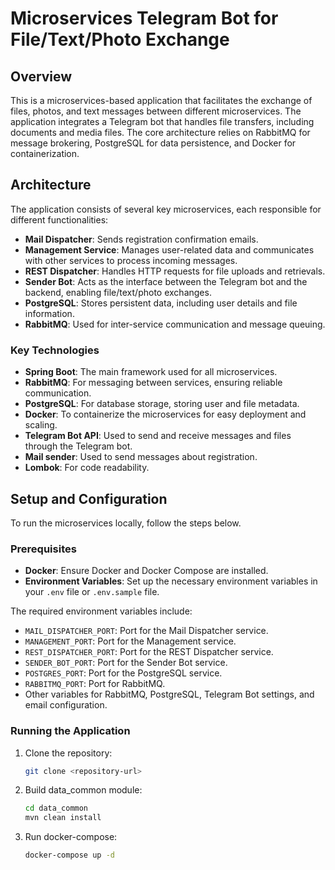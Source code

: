 # Microservices Telegram Bot for File/Text/Photo Exchange

## Overview

This is a microservices-based application that facilitates the exchange of files, photos, and text messages
between different microservices. The application integrates a Telegram bot that handles file transfers,
including documents and media files. The core architecture relies on RabbitMQ for message brokering, PostgreSQL
for data persistence, and Docker for containerization.

## Architecture

The application consists of several key microservices, each responsible for different functionalities:

- **Mail Dispatcher**: Sends registration confirmation emails.
- **Management Service**: Manages user-related data and communicates with other services to process incoming messages.
- **REST Dispatcher**: Handles HTTP requests for file uploads and retrievals.
- **Sender Bot**: Acts as the interface between the Telegram bot and the backend, enabling file/text/photo exchanges.
- **PostgreSQL**: Stores persistent data, including user details and file information.
- **RabbitMQ**: Used for inter-service communication and message queuing.

### Key Technologies

- **Spring Boot**: The main framework used for all microservices.
- **RabbitMQ**: For messaging between services, ensuring reliable communication.
- **PostgreSQL**: For database storage, storing user and file metadata.
- **Docker**: To containerize the microservices for easy deployment and scaling.
- **Telegram Bot API**: Used to send and receive messages and files through the Telegram bot.
- **Mail sender**: Used to send messages about registration.
- **Lombok**: For code readability.

## Setup and Configuration

To run the microservices locally, follow the steps below.

### Prerequisites

- **Docker**: Ensure Docker and Docker Compose are installed.
- **Environment Variables**: Set up the necessary environment variables in your `.env` file or `.env.sample` file.

The required environment variables include:

- `MAIL_DISPATCHER_PORT`: Port for the Mail Dispatcher service.
- `MANAGEMENT_PORT`: Port for the Management service.
- `REST_DISPATCHER_PORT`: Port for the REST Dispatcher service.
- `SENDER_BOT_PORT`: Port for the Sender Bot service.
- `POSTGRES_PORT`: Port for the PostgreSQL service.
- `RABBITMQ_PORT`: Port for RabbitMQ.
- Other variables for RabbitMQ, PostgreSQL, Telegram Bot settings, and email configuration.

### Running the Application

1. Clone the repository:

   ```bash (terminal)
   git clone <repository-url>
   
2. Build data_common module:
   
   ```bash (terminal)
   cd data_common
   mvn clean install
   
3. Run docker-compose:

   ```bash (terminal) - new window or command: cd ../
   docker-compose up -d
